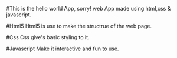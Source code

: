 #This is the hello world App, sorry! web App made using html,css & javascript.

#Html5
Html5 is use to make the structrue of the web page.

#Css
Css give's basic styling to it.

#Javascript 
Make it interactive and fun to use.